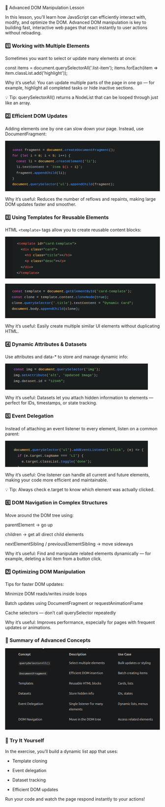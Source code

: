 🌳 Advanced DOM Manipulation Lesson

In this lesson, you’ll learn how JavaScript can efficiently interact with, modify, and optimize the DOM.
Advanced DOM manipulation is key to building fast, interactive web pages that react instantly to user actions without reloading.

### 1️⃣ Working with Multiple Elements

Sometimes you want to select or update many elements at once:

const items = document.querySelectorAll('.list-item');
items.forEach(item => item.classList.add('highlight'));


Why it’s useful:
You can update multiple parts of the page in one go — for example, highlight all completed tasks or hide inactive sections.


💡 Tip: querySelectorAll() returns a NodeList that can be looped through just like an array.

### 2️⃣ Efficient DOM Updates

Adding elements one by one can slow down your page. Instead, use DocumentFragment:

![DOm Update](/assets/efficient-dom-update.png)


Why it’s useful:
Reduces the number of reflows and repaints, making large DOM updates faster and smoother.

### 3️⃣ Using Templates for Reusable Elements

HTML `<template>` tags allow you to create reusable content blocks:

![Reusable Elements HTML](/assets/reusing-template-html.png)


![Reusable Elements JS](/assets/reusing-template-js.png)


Why it’s useful:
Easily create multiple similar UI elements without duplicating HTML.

### 4️⃣ Dynamic Attributes & Datasets

Use attributes and data-* to store and manage dynamic info:

![Dynamic Attribute](/assets/dynamic-attr.png)


Why it’s useful:
Datasets let you attach hidden information to elements — perfect for IDs, timestamps, or state tracking.


### 5️⃣ Event Delegation

Instead of attaching an event listener to every element, listen on a common parent:

![Event Delegation](/assets/event-delegation.png)


Why it’s useful:
One listener can handle all current and future elements, making your code more efficient and maintainable.


💡 Tip: Always check e.target to know which element was actually clicked.

### 6️⃣ DOM Navigation in Complex Structures

Move around the DOM tree using:

parentElement → go up

children → get all direct child elements

nextElementSibling / previousElementSibling → move sideways

Why it’s useful:
Find and manipulate related elements dynamically — for example, deleting a list item from a button click.

### 7️⃣ Optimizing DOM Manipulation

Tips for faster DOM updates:

Minimize DOM reads/writes inside loops

Batch updates using DocumentFragment or requestAnimationFrame

Cache selectors — don’t call querySelector repeatedly

Why it’s useful:
Improves performance, especially for pages with frequent updates or animations.


### 🧠 Summary of Advanced Concepts

![Summary](/assets/summary.png)

### 🧩 Try It Yourself

In the exercise, you’ll build a dynamic list app that uses:

- Template cloning

- Event delegation

- Dataset tracking

- Efficient DOM updates

Run your code and watch the page respond instantly to your actions!